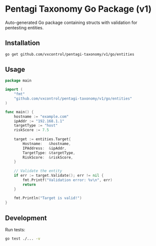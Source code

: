 # Pentagi Taxonomy Go Package (v1)

Auto-generated Go package containing structs with validation for pentesting entities.

## Installation

```bash
go get github.com/vxcontrol/pentagi-taxonomy/v1/go/entities
```

## Usage

```go
package main

import (
    "fmt"
    "github.com/vxcontrol/pentagi-taxonomy/v1/go/entities"
)

func main() {
    hostname := "example.com"
    ipAddr := "192.168.1.1"
    targetType := "host"
    riskScore := 7.5
    
    target := entities.Target{
        Hostname:   &hostname,
        IPAddress:  &ipAddr,
        TargetType: &targetType,
        RiskScore:  &riskScore,
    }
    
    // Validate the entity
    if err := target.Validate(); err != nil {
        fmt.Printf("Validation error: %v\n", err)
        return
    }
    
    fmt.Println("Target is valid!")
}
```

## Development

Run tests:

```bash
go test ./... -v
```

